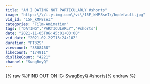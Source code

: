 ```yaml
---
title: "AM I DATING NOT PARTICULARLY #shorts"
image: "https:\/\/i.ytimg.com\/vi\/15F_kMP8seI\/hqdefault.jpg"
vid_id: "15F_kMP8seI"
categories: "Film-Animation"
tags: ["DATING","PARTICULARLY","#shorts"]
date: "2021-11-05T06:45:01+03:00"
vid_date: "2021-02-22T13:24:10Z"
duration: "PT32S"
viewcount: "3808468"
likeCount: "174911"
dislikeCount: "4221"
channel: "SwagBoyQ"
---
```

{% raw %}FIND OUT ON IG: SwagBoyQ #shorts{% endraw %}
